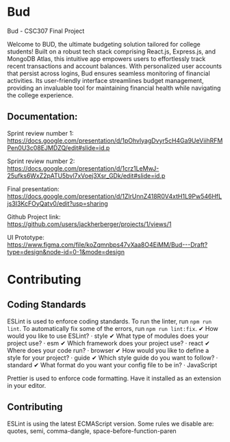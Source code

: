 # Bud

Bud - CSC307 Final Project

Welcome to BUD, the ultimate budgeting solution tailored for college students! Built on a robust tech stack comprising React.js, Express.js, and MongoDB Atlas, this intuitive app empowers users to effortlessly track recent transactions and account balances. With personalized user accounts that persist across logins, Bud ensures seamless monitoring of financial activities. Its user-friendly interface streamlines budget management, providing an invaluable tool for maintaining financial health while navigating the college experience.  

## Documentation:  
  
Sprint review number 1:  
https://docs.google.com/presentation/d/1pOhvlyagDvyr5cH4Ga9UeViihRFMPen0U3c08EJMDZQ/edit#slide=id.p  

Sprint review number 2:  
https://docs.google.com/presentation/d/1crz1LeMwJ-25ufks6WxZ2pATU5bvl7xVoej3Xsr_GDk/edit#slide=id.p  

Final presentation:  
https://docs.google.com/presentation/d/1ZlrUnnZ418R0V4xtH1L9Pw546HfLjs3I3KcFOyQatv0/edit?usp=sharing  

Github Project link:  
https://github.com/users/jackherberger/projects/1/views/1  

UI Prototype:  
https://www.figma.com/file/koZqmnbps47vXaa8O4EiMM/Bud---Draft?type=design&node-id=0-1&mode=design  


# Contributing

## Coding Standards

ESLint is used to enforce coding standards. To run the linter, run `npm run lint`. To automatically fix some of the errors, run `npm run lint:fix`.
✔ How would you like to use ESLint? · style
✔ What type of modules does your project use? · esm
✔ Which framework does your project use? · react
✔ Where does your code run? · browser
✔ How would you like to define a style for your project? · guide
✔ Which style guide do you want to follow? · standard
✔ What format do you want your config file to be in? · JavaScript

Prettier is used to enforce code formatting. Have it installed as an extension in your editor.

## Contributing

ESLint is using the latest ECMAScript version.
Some rules we disable are: quotes, semi, comma-dangle, space-before-function-paren
